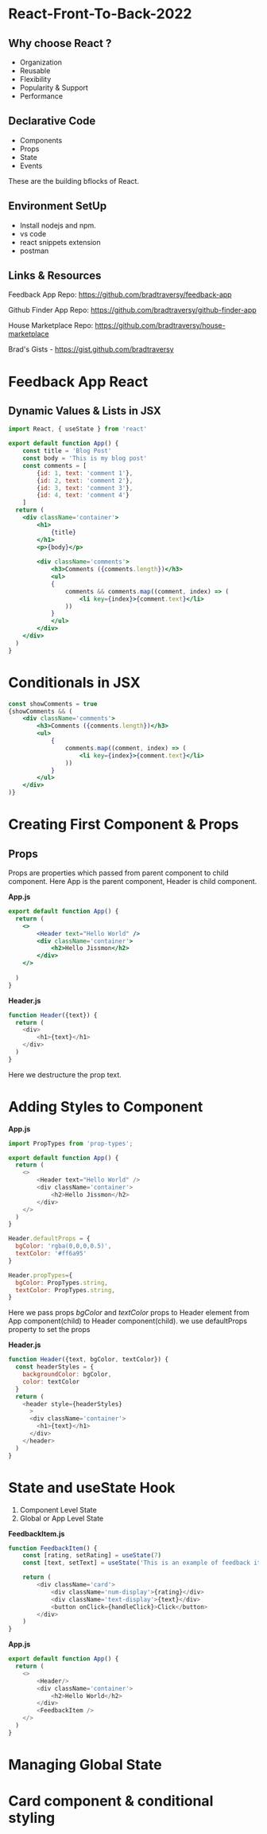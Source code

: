 # React-Front-To-Back-2022

## Why choose React ?

- Organization
- Reusable
- Flexibility
- Popularity & Support
- Performance

## Declarative Code

- Components
- Props
- State
- Events

These are the building bflocks of React.

## Environment SetUp

- Install nodejs and npm.
- vs code
- react snippets extension
- postman

## Links & Resources

Feedback App Repo: <https://github.com/bradtraversy/feedback-app>

Github Finder App Repo: <https://github.com/bradtraversy/github-finder-app>

House Marketplace Repo: <https://github.com/bradtraversy/house-marketplace>

Brad's Gists - <https://gist.github.com/bradtraversy>

# Feedback App React

## Dynamic Values & Lists in JSX


```jsx
import React, { useState } from 'react'

export default function App() {
    const title = 'Blog Post'
    const body = 'This is my blog post'
    const comments = [
        {id: 1, text: 'comment 1'},
        {id: 2, text: 'comment 2'},
        {id: 3, text: 'comment 3'},
        {id: 4, text: 'comment 4'}
    ]
  return (
    <div className='container'>
        <h1>
            {title}
        </h1>
        <p>{body}</p>
        
        <div className='comments'>
            <h3>Comments ({comments.length})</h3>
            <ul>
            {
                comments && comments.map((comment, index) => (
                    <li key={index}>{comment.text}</li>
                ))
            }
            </ul>
        </div>
    </div>
  )
}
```

# Conditionals in JSX

```jsx
const showComments = true
{showComments && (
    <div className='comments'>
        <h3>Comments ({comments.length})</h3>
        <ul>
            {
                comments.map((comment, index) => (
                    <li key={index}>{comment.text}</li>
                ))
            }
        </ul>
    </div>
)}
```

# Creating First Component & Props


## Props

Props are properties which passed from parent component to child component. Here App is the parent component, Header is child component.

**App.js**

```jsx
export default function App() {
  return (
    <>
        <Header text="Hello World" />
        <div className='container'> 
            <h2>Hello Jissmon</h2>
        </div>
    </>
    
  )
}
```

**Header.js**

```js
function Header({text}) {
  return (
    <div>
        <h1>{text}</h1>
    </div>
  )
}
```

Here we destructure the prop text.


# Adding Styles to Component


**App.js**

```js
import PropTypes from 'prop-types';

export default function App() {
  return (
    <>
        <Header text="Hello World" />
        <div className='container'> 
            <h2>Hello Jissmon</h2>
        </div>
    </>
  )
}

Header.defaultProps = {
  bgColor: 'rgba(0,0,0,0.5)',
  textColor: '#ff6a95'
}

Header.propTypes={
  bgColor: PropTypes.string,
  textColor: PropTypes.string,
}
```


Here we pass props *bgColor* and *textColor* props to Header element from App component(child) to Header component(child). we use defaultProps property to set the props


**Header.js**

```js
function Header({text, bgColor, textColor}) {
  const headerStyles = {
    backgroundColor: bgColor,
    color: textColor
  }
  return (
    <header style={headerStyles}
      >
      <div className='container'>
        <h1>{text}</h1>
      </div>
    </header>
  ) 
}
```


# State and useState Hook

1. Component Level State
2. Global or App Level State


**FeedbackItem.js**

```js
function FeedbackItem() {
    const [rating, setRating] = useState(7)
    const [text, setText] = useState('This is an example of feedback item.')

    return (
        <div className='card'>
            <div className='num-display'>{rating}</div>
            <div className='text-display'>{text}</div>
            <button onClick={handleClick}>Click</button>
        </div>
    )
}
```

**App.js**

```js
export default function App() {
  return (
    <>
        <Header/>
        <div className='container'> 
            <h2>Hello World</h2>
        </div>
        <FeedbackItem />
    </>
  )
}
```

# Managing Global State

# Card component & conditional styling


